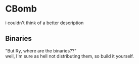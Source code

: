 # CBomb
i couldn't think of a better description

## Binaries
"But Ry, where are the binaries??"  
well, I'm sure as hell not distributing them, so build it yourself.
